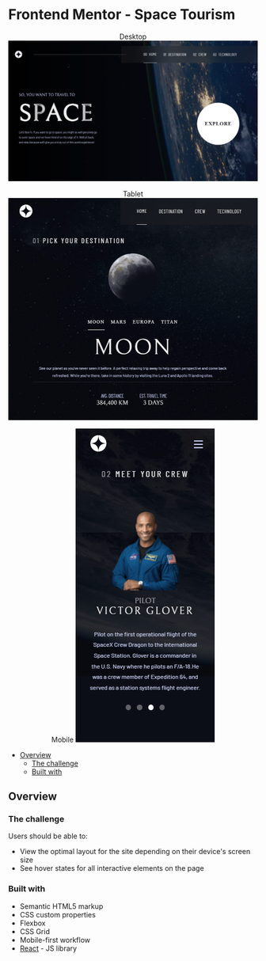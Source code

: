 # Frontend Mentor - Space Tourism


<p align="center"> 
        Desktop
    <img src="./desktop.png">
</p>



<p align="center"> 
Tablet
    <img src="./tablet.png">
</p>



<p align="center"> 
Mobile
    <img src="./mobile.png">
</p>


- [Overview](#overview)
  - [The challenge](#the-challenge)
  - [Built with](#built-with)
  
## Overview

### The challenge

Users should be able to:

- View the optimal layout for the site depending on their device's screen size
- See hover states for all interactive elements on the page

### Built with

- Semantic HTML5 markup
- CSS custom properties
- Flexbox
- CSS Grid
- Mobile-first workflow
- [React](https://reactjs.org/) - JS library